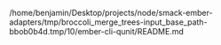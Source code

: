 /home/benjamin/Desktop/projects/node/smack-ember-adapters/tmp/broccoli_merge_trees-input_base_path-bbob0b4d.tmp/10/ember-cli-qunit/README.md